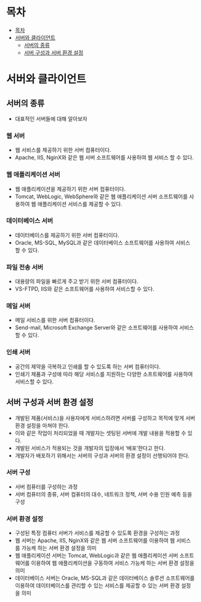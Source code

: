 # 목차
* [목차](#목차)
* [서버와 클라이언트](#서버와-클라이언트)
    + [서버의 종류](#서버의-종류)
    + [서버 구성과 서버 환경 설정](#서버-구성과-서버-환경-설정)

# 서버와 클라이언트

## 서버의 종류

- 대표적인 서버들에 대해 알아보자

### 웹 서버

- 웹 서비스를 제공하기 위한 서버 컴퓨터이다.
- Apache, IIS, NginX와 같은 웹 서버 소프트웨어를 사용하여 웹 서비스 할 수 있다.

### 웹 애플리케이션 서버

- 웹 애플리케이션을 제공하기 위한 서버 컴퓨터이다.
- Tomcat, WebLogic, WebSphere와 같은 웹 애플리케이션 서버 소프트웨어를 사용하여 웹 애플리케이션 서비스를 제공할 수 있다.

### 데이터베이스 서버

- 데이터베이스를 제공하기 위한 서버 컴퓨터이다.
- Oracle, MS-SQL, MySQL과 같은 데이터베이스 소프트웨어를 사용하여 서비스 할 수 있다.

### 파일 전송 서버

- 대용량의 파일을 빠르게 주고 받기 위한 서버 컴퓨터이다.
- VS-FTPD, IIS와 같은 소프트웨어를 사용하여 서비스할 수 있다.

### 메일 서버

- 메일 서비스를 위한 서버 컴퓨터이다.
- Send-mail, Microsoft Exchange Server와 같은 소프트웨어를 사용하여 서비스할 수 있다.

### 인쇄 서버

- 공간의 제약을 극복하고 인쇄를 할 수 있도록 하는 서버 컴퓨터이다.
- 인쇄기 제품과 구성에 따라 해당 서비스를 지원하는 다양한 소프트웨어를 사용하여 서비스할 수 있다.

## 서버 구성과 서버 환경 설정

- 개발된 제품(서비스)을 사용자에게 서비스하려면 서버를 구성하고 목적에 맞게 서버 환경 설정을 마쳐야 한다.
- 이와 같은 작업이 처리되었을 때 개발자는 셋팅된 서버에 개발 내용을 적용할 수 있다.
- 개발된 서비스가 적용되는 것을 개발자의 입장에서 ‘배포’한다고 한다.
- 개발자가 배포하기 위해서는 서버의 구성과 서버의 환경 설정이 선행되어야 한다.

### 서버 구성

- 서버 컴퓨터를 구성하는 과정
- 서버 컴퓨터의 종류, 서버 컴퓨터의 대수, 네트워크 정책, 서버 수용 인원 예측 등을 구성

### 서버 환경 설정

- 구성된 특정 컴퓨터 서버가 서비스를 제공할 수 있도록 환경을 구성하는 과정
- 웹 서버는 Apache, IIS, NginX와 같은 웹 서버 소프트웨어를 이용하여 웹 서비스를 가능케 하는 서버 환경 설정을 의미
- 웹 애플리케이션 서버는 Tomcat, WebLogic과 같은 웹 애플리케이션 서버 소프트웨어를 이용하여 웹 애플리케이션을 구동하여 서비스 가능케 하는 서버 환경 설정을 의미
- 데이터베이스 서버는 Oracle, MS-SQL과 같은 데이터베이스 솔루션 소프트웨어를 이용하여 데이터베이스를 관리할 수 있는 서비스를 제공할 수 있는 서버 환경 설정을 의미